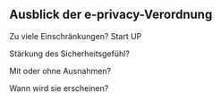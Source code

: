 ## Ausblick der e-privacy-Verordnung

Zu viele Einschränkungen? Start UP

Stärkung des Sicherheitsgefühl?

Mit oder ohne Ausnahmen?

Wann wird sie erscheinen?

